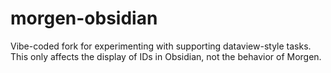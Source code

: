 # morgen-obsidian

Vibe-coded fork for experimenting with supporting dataview-style tasks. This only affects the display of IDs in Obsidian, not the behavior of Morgen.
